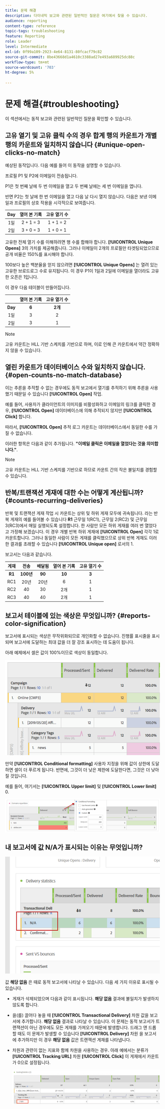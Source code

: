 ```yaml
---
title: 문제 해결
description: 다이내믹 보고와 관련된 일반적인 질문은 여기에서 찾을 수 있습니다.
audience: reporting
content-type: reference
topic-tags: troubleshooting
feature: Reporting
role: Leader
level: Intermediate
exl-id: 0f99a109-2923-4e64-8131-80fcacf79c82
source-git-commit: 8be43668d1a4610c3388ad27e493a689925dc88c
workflow-type: tm+mt
source-wordcount: '703'
ht-degree: 5%

---
```


# 문제 해결{#troubleshooting}

이 섹션에서는 동적 보고와 관련된 일반적인 질문을 확인할 수 있습니다.

## 고유 열기 및 고유 클릭 수의 경우 합계 행의 카운트가 개별 행의 카운트와 일치하지 않습니다 {#unique-open-clicks-no-match}

예상된 동작입니다.
다음 예를 들어 이 동작을 설명할 수 있습니다.

프로필 P1 및 P2에 이메일이 전송됩니다.

P1은 첫 번째 날에 두 번 이메일을 열고 두 번째 날에는 세 번 이메일을 엽니다.

반면 P2는 첫 날에 한 번 이메일을 열고 다음 날 다시 열지 않습니다.
다음은 보낸 이메일과 프로필의 상호 작용을 시각적으로 보여줍니다.

<table> 
 <thead> 
  <tr> 
   <th align="center"> <strong>Day</strong> <br /> </th> 
   <th align="center"> <strong>열어 본 기록</strong> <br /> </th> 
   <th align="center"> <strong>고유 열기 수</strong> <br /> </th> 
  </tr> 
 </thead> 
 <tbody> 
  <tr> 
   <td align="center"> 1일<br /> </td> 
   <td align="center"> 2 + 1 = 3<br /> </td> 
   <td align="center"> 1 + 1 = 2<br /> </td> 
  </tr> 
  <tr> 
   <td align="center"> 2일<br /> </td> 
   <td align="center"> 3 + 0 = 3<br /> </td> 
   <td align="center"> 1 + 0 = 1<br /> </td> 
  </tr>
 </tbody> 
</table>

고유한 전체 열기 수를 이해하려면 행 수를 합해야 합니다. **[!UICONTROL Unique Opens]** 3의 가치를 제공해줍니다. 그러나 이메일이 2개의 프로필만 타겟팅되었으므로 공개 비율은 150%를 표시해야 합니다.

100보다 높은 백분율을 얻지 않으려면 **[!UICONTROL Unique Opens]** 는 열려 있는 고유한 브로드로그 수로 유지됩니다. 이 경우 P1이 1일과 2일에 이메일을 열더라도 고유한 오픈은 1입니다.

이 경우 다음 테이블이 만들어집니다.

<table> 
 <thead> 
  <tr> 
   <th align="center"> <strong></strong> <br /> </th> 
   <th align="center"> <strong>열어 본 기록</strong> <br /> </th> 
   <th align="center"> <strong>고유 열기 수</strong> <br /> </th> 
  </tr> 
 </thead> 
 <tbody> 
  <tr> 
   <td align="center"> <strong> Day </strong><br /> </td> 
   <td align="center"> <strong> 6 </strong><br /> </td> 
   <td align="center"> <strong> 2개</strong><br /> </td>
  </tr> 
  <tr> 
   <td align="center"> 1일<br /> </td> 
   <td align="center"> 3<br /> </td> 
   <td align="center"> 2<br /> </td>
  </tr> 
  <tr> 
   <td align="center"> 2일<br /> </td> 
   <td align="center"> 3<br /> </td> 
   <td align="center"> 1<br /> </td> 
  </tr> 
 </tbody> 
</table>

>[!NOTE]
>
>고유 카운트는 HLL 기반 스케치를 기반으로 하며, 이로 인해 큰 카운트에서 약간 정확하지 않을 수 있습니다.

## 열린 카운트가 데이터베이스 수와 일치하지 않습니다. {#open-counts-no-match-database}

이는 추론을 추적할 수 없는 경우에도 동적 보고에서 열기를 추적하기 위해 추론을 사용했기 때문일 수 있습니다 **[!UICONTROL Open]** 작업.

예를 들어, 사용자가 클라이언트의 이미지를 비활성화하고 이메일의 링크를 클릭한 경우, **[!UICONTROL Open]** 데이터베이스에 의해 추적되지 않지만 **[!UICONTROL Click]** 합니다.

따라서, **[!UICONTROL Open]** 추적 로그 카운트는 데이터베이스에서 동일한 수를 가질 수 없습니다.

이러한 항목은 다음과 같이 추가됩니다. **&quot;이메일 클릭은 이메일을 열었다는 것을 의미합니다.&quot;**.

>[!NOTE]
>
>고유 카운트는 HLL 기반 스케치를 기반으로 하므로 카운트 간의 작은 불일치를 경험할 수 있습니다.

## 반복/트랜잭션 게재에 대한 수는 어떻게 계산됩니까? {#counts-recurring-deliveries}

반복 및 트랜잭션 게재 작업 시 카운트는 상위 및 하위 게재 모두에 귀속됩니다.
라는 반복 게재의 예를 들어볼 수 있습니다 **R1** 근무일 1(RC1), 근무일 2(RC2) 및 근무일 3(RC3)에서 매일 실행되도록 설정합니다.
한 사람만 모든 하위 게재를 여러 번 열었다고 가정해 보겠습니다. 이 경우 개별 반복 하위 게재에 **[!UICONTROL Open]** 각각 1로 카운트합니다.
그러나 동일한 사람이 모든 게재를 클릭했으므로 상위 반복 게재도 이러한 결과를 초래할 수 있습니다 **[!UICONTROL Unique open]** 로서의 1.

보고서는 다음과 같습니다.

<table> 
 <thead> 
  <tr> 
   <th align="center"> <strong>게재</strong> <br /> </th> 
   <th align="center"> <strong>전송</strong> <br /> </th> 
   <th align="center"> <strong>배달됨</strong> <br /> </th>
   <th align="center"> <strong>열어 본 기록</strong> <br /> </th> 
   <th align="center"> <strong>고유 열기 수</strong> <br /> </th>
  </tr> 
 </thead> 
 <tbody> 
  <tr> 
   <td align="center"> <strong>R1</strong><br/> </td> 
   <td align="center"> <strong>100년</strong><br/> </td> 
   <td align="center"> <strong>90</strong><br/> </td> 
   <td align="center"> <strong>10</strong><br/> </td> 
   <td align="center"> <strong>3</strong><br/> </td> 
  </tr> 
  <tr> 
   <td align="center"> RC1<br/> </td> 
   <td align="center"> 20년<br /> </td> 
   <td align="center"> 20년<br /> </td> 
   <td align="center"> 6<br /> </td> 
   <td align="center"> 1<br /> </td> 
  </tr>
    <tr> 
   <td align="center"> RC2<br /> </td> 
   <td align="center"> 40<br /> </td> 
   <td align="center"> 30<br /> </td> 
   <td align="center"> 2개<br /> </td> 
   <td align="center"> 1<br /> </td> 
  </tr> 
    <tr> 
   <td align="center"> RC3<br /> </td> 
   <td align="center"> 40<br /> </td> 
   <td align="center"> 40<br /> </td> 
   <td align="center"> 2개<br /> </td> 
   <td align="center"> 1<br /> </td> 
  </tr> 
 </tbody> 
</table>

## 보고서 테이블에 있는 색상은 무엇입니까? {#reports-color-signification}

보고서에 표시되는 색상은 무작위화되므로 개인화할 수 없습니다. 진행률 표시줄을 표시되며 보고서에 도달하는 최대 값을 더 잘 강조 표시하는 데 도움이 됩니다.

아래 예제에서 셀은 값이 100%이므로 색상이 동일합니다.

![](assets/troubleshooting_1.png)

만약 **[!UICONTROL Conditional formatting]** 사용자 지정을 위해 값이 상한에 도달하면 셀이 더 푸르게 됩니다. 반면에, 그것이 더 낮은 제한에 도달한다면, 그것은 더 낮아질 것입니다.

예를 들어, 여기서는 **[!UICONTROL Upper limit]** 및 **[!UICONTROL Lower limit]** 0.

![](assets/troubleshooting_2.png)

## 내 보고서에 값 N/A가 표시되는 이유는 무엇입니까?

![](assets/troubleshooting_3.png)

값 **해당 없음** 은 때로 동적 보고서에 나타날 수 있습니다. 다음 세 가지 이유로 표시될 수 있습니다.

* 게재가 삭제되었으며 다음과 같이 표시됩니다. **해당 없음** 결과에 불일치가 발생하지 않도록 합니다.
* 을(를) 끌어다 놓을 때 **[!UICONTROL Transactional Delivery]** 차원 값을 보고서에 추가합니다. **해당 없음** 결과로 나타날 수 있습니다. 이 문제는 동적 보고서가 트랜잭션이 아닌 경우에도 모든 게재를 가져오기 때문에 발생합니다. 드래그 앤 드롭할 때도 이 문제가 발생할 수 있습니다 **[!UICONTROL Delivery]** 차원 을 보고서에 추가하지만 이 경우 **해당 없음** 값은 트랜잭션 게재를 나타냅니다.
* 차원과 관련이 없는 지표와 함께 차원을 사용하는 경우. 아래 예에서는 분류가 **[!UICONTROL Tracking URL]** 차원 **[!UICONTROL Click]** 이 게재에서 카운트가 0으로 설정됩니다.

   ![](assets/troubleshooting_4.png)

